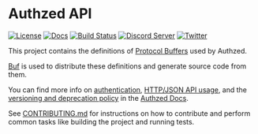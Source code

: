 # Authzed API

[![License](https://img.shields.io/badge/license-Apache--2.0-blue.svg "Apache 2.0 License")](https://www.apache.org/licenses/LICENSE-2.0.html)
[![Docs](https://img.shields.io/badge/docs-authzed.com-%234B4B6C "Authzed Documentation")](https://docs.authzed.com)
[![Build Status](https://github.com/authzed/api/workflows/Lint/badge.svg "GitHub Actions")](https://github.com/authzed/api/actions)
[![Discord Server](https://img.shields.io/discord/844600078504951838?color=7289da&logo=discord "Discord Server")](https://authzed.com/discord)
[![Twitter](https://img.shields.io/twitter/follow/authzed?color=%23179CF0&logo=twitter&style=flat-square "@authzed on Twitter")](https://twitter.com/authzed)

This project contains the definitions of [Protocol Buffers] used by Authzed.

[Buf] is used to distribute these definitions and generate source code from them.

You can find more info on [authentication], [HTTP/JSON API usage], and the [versioning and deprecation policy] in the [Authzed Docs].

See [CONTRIBUTING.md] for instructions on how to contribute and perform common tasks like building the project and running tests.

[Protocol Buffers]: https://developers.google.com/protocol-buffers/
[Buf]: https://github.com/bufbuild/buf
[authentication]: https://docs.authzed.com/reference/api#authentication
[HTTP/JSON API usage]: https://docs.authzed.com/reference/api#alternative-httpjson-api
[versioning and deprecation policy]: https://docs.authzed.com/reference/api#versioning--deprecation-policy
[Authzed Docs]: https://docs.authzed.com
[Authzed API Reference documentation]: https://docs.authzed.com/reference/api
[Buf Registry Authzed API repository]: https://buf.build/authzed/api/docs/main
[CONTRIBUTING.md]: https://github.com/authzed/api/blob/main/CONTRIBUTING.md
